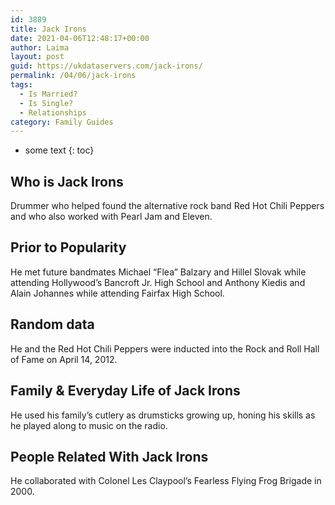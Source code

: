 ```yaml
---
id: 3889
title: Jack Irons
date: 2021-04-06T12:48:17+00:00
author: Laima
layout: post
guid: https://ukdataservers.com/jack-irons/
permalink: /04/06/jack-irons
tags:
  - Is Married?
  - Is Single?
  - Relationships
category: Family Guides
---
```


* some text
{: toc}


## Who is Jack Irons
                  
                  
                  
Drummer who helped found the alternative rock band Red Hot Chili Peppers and who also worked with Pearl Jam and Eleven.
                  
              
            
              
            
                
                
                
## Prior to Popularity
                  
                  
                  
He met future bandmates Michael &#8220;Flea&#8221; Balzary and Hillel Slovak while attending Hollywood&#8217;s Bancroft Jr. High School and Anthony Kiedis and Alain Johannes while attending Fairfax High School.
                  
              
            
              
            
                
                
                
## Random data
                  
                  
                  
He and the Red Hot Chili Peppers were inducted into the Rock and Roll Hall of Fame on April 14, 2012.
                  
              
            
              
            
                
                
                
## Family & Everyday Life of Jack Irons
                  
                  
                  
He used his family&#8217;s cutlery as drumsticks growing up, honing his skills as he played along to music on the radio.
                  
              
            
              
            
                
                
                
## People Related With Jack Irons
                  
                  
                  
He collaborated with Colonel Les Claypool&#8217;s Fearless Flying Frog Brigade in 2000.
                  
              
            
              
            
                
              
            
              
              
            
            
              
            
          
          
          